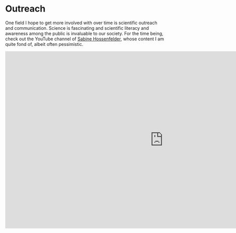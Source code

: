 # Outreach

One field I hope to get more involved with over time is scientific outreach and communication. Science is fascinating and scientific literacy and awareness among the public is invaluable to our society. For the time being, check out the YouTube channel of [Sabine Hossenfelder](https://www.youtube.com/channel/UC1yNl2E66ZzKApQdRuTQ4tw), whose content I am quite fond of, albeit often pessimistic.

<iframe width="1000" height="562" src="https://www.youtube.com/embed/uKVJEuVkPvw?si=_4LTp7CeC4AmxkeK" title="YouTube video player" frameborder="0" allow="accelerometer; autoplay; clipboard-write; encrypted-media; gyroscope; picture-in-picture; web-share" referrerpolicy="strict-origin-when-cross-origin" allowfullscreen></iframe>